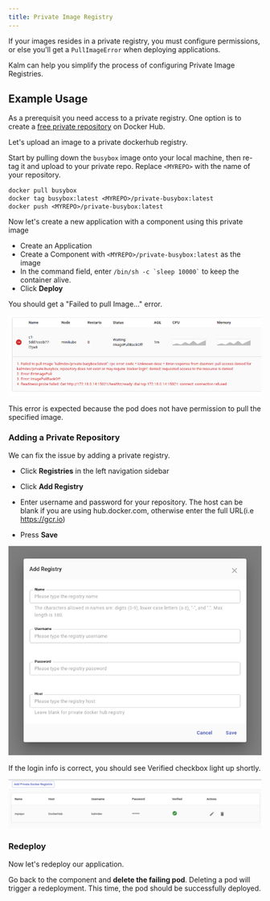 ```yaml
---
title: Private Image Registry
---
```


If your images resides in a private registry, you must configure permissions, or else you'll get a `PullImageError` when deploying applications.

Kalm can help you simplify the process of configuring Private Image Registries.

## Example Usage

As a prerequisit you need access to a private registry. One option is to create a <a href="https://docs.docker.com/docker-hub/repos/#private-repositories">free private repository</a> on Docker Hub.

Let's upload an image to a private dockerhub registry.

Start by pulling down the `busybox` image onto your local machine, then re-tag it and upload to your private repo. Replace `<MYREPO>` with the name of your repository.

```
docker pull busybox
docker tag busybox:latest <MYREPO>/private-busybox:latest
docker push <MYREPO>/private-busybox:latest
```

Now let's create a new application with a component using this private image

- Create an Application
- Create a Component with `<MYREPO>/private-busybox:latest` as the image
- In the command field, enter <code>/bin/sh -c \`sleep 10000\`</code> to keep the container alive.
- Click **Deploy**

You should get a "Failed to pull Image..." error.

![cannot pull error](assets/pull-error.png)

This error is expected because the pod does not have permission to pull the specified image.

### Adding a Private Repository

We can fix the issue by adding a private registry.

- Click **Registries** in the left navigation sidebar
- Click **Add Registry**
- Enter username and password for your repository. The host can be blank if you are using hub.docker.com, otherwise enter the full URL(i.e https://gcr.io)

- Press **Save**

![registry form](assets/add-registry-form.png)

If the login info is correct, you should see Verified checkbox light up shortly.

![registry validated](assets/registry-validated.png)

### Redeploy

Now let's redeploy our application.

Go back to the component and **delete the failing pod**. Deleting a pod will trigger a redeployment. This time, the pod should be successfully deployed.
